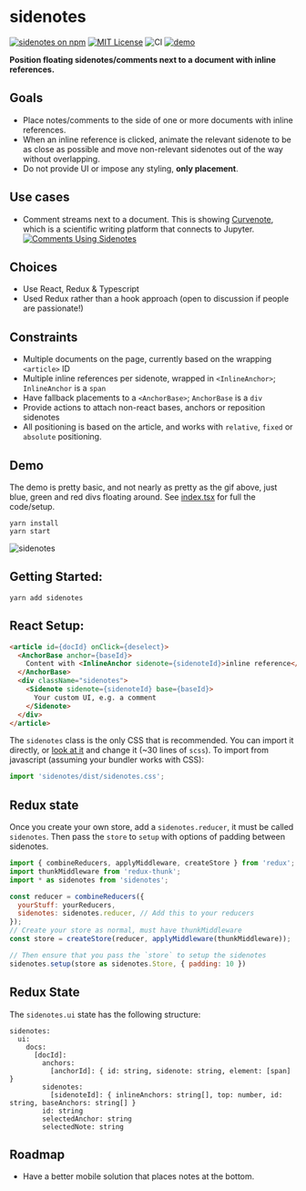 # sidenotes
[![sidenotes on npm](https://img.shields.io/npm/v/sidenotes.svg)](https://www.npmjs.com/package/sidenotes)
[![MIT License](https://img.shields.io/badge/license-MIT-blue.svg)](https://github.com/curvenote/sidenotes/main/LICENSE)
![CI](https://github.com/curvenote/sidenotes/workflows/CI/badge.svg)
[![demo](https://img.shields.io/badge/live-demo-blue)](https://curvenote.github.io/sidenotes/)

**Position floating sidenotes/comments next to a document with inline references.**

## Goals
* Place notes/comments to the side of one or more documents with inline references.
* When an inline reference is clicked, animate the relevant sidenote to be as close as possible and move non-relevant sidenotes out of the way without overlapping.
* Do not provide UI or impose any styling, **only placement**.

## Use cases

* Comment streams next to a document. This is showing [Curvenote](https://curvenote.com), which is a scientific writing platform that connects to Jupyter.
[![Comments Using Sidenotes](https://github.com/curvenote/sidenotes/raw/main/images/comments.gif)](https://curvenote.com)

## Choices
* Use React, Redux & Typescript
* Used Redux rather than a hook approach (open to discussion if people are passionate!)

## Constraints
* Multiple documents on the page, currently based on the wrapping `<article>` ID
* Multiple inline references per sidenote, wrapped in `<InlineAnchor>`; `InlineAnchor` is a `span`
* Have fallback placements to a `<AnchorBase>`; `AnchorBase` is a `div`
* Provide actions to attach non-react bases, anchors or reposition sidenotes
* All positioning is based on the article, and works with `relative`, `fixed` or `absolute` positioning.

## Demo
The demo is pretty basic, and not nearly as pretty as the gif above, just blue, green and red divs floating around.
See [index.tsx](/demo/index.tsx) for full the code/setup.
```
yarn install
yarn start
```

![sidenotes](https://github.com/curvenote/sidenotes/raw/main/images/sidenotes.gif)

## Getting Started:
```
yarn add sidenotes
```

## React Setup:

```html
<article id={docId} onClick={deselect}>
  <AnchorBase anchor={baseId}>
    Content with <InlineAnchor sidenote={sidenoteId}>inline reference</InlineAnchor>
  </AnchorBase>
  <div className="sidenotes">
    <Sidenote sidenote={sidenoteId} base={baseId}>
      Your custom UI, e.g. a comment
    </Sidenote>
  </div>
</article>
```

The `sidenotes` class is the only CSS that is recommended. You can import it directly, or [look at it](/styles/index.scss) and change it (~30 lines of `scss`). To import from javascript (assuming your bundler works with CSS):

```javascript
import 'sidenotes/dist/sidenotes.css';
```

## Redux state

Once you create your own store, add a `sidenotes.reducer`, it must be called `sidenotes`. Then pass the `store` to `setup` with options of padding between sidenotes.

```javascript
import { combineReducers, applyMiddleware, createStore } from 'redux';
import thunkMiddleware from 'redux-thunk';
import * as sidenotes from 'sidenotes';

const reducer = combineReducers({
  yourStuff: yourReducers,
  sidenotes: sidenotes.reducer, // Add this to your reducers
});
// Create your store as normal, must have thunkMiddleware
const store = createStore(reducer, applyMiddleware(thunkMiddleware));

// Then ensure that you pass the `store` to setup the sidenotes
sidenotes.setup(store as sidenotes.Store, { padding: 10 })
```

## Redux State
The `sidenotes.ui` state has the following structure:

```
sidenotes:
  ui:
    docs:
      [docId]:
        anchors:
          [anchorId]: { id: string, sidenote: string, element: [span] }
        sidenotes:
          [sidenoteId]: { inlineAnchors: string[], top: number, id: string, baseAnchors: string[] }
        id: string
        selectedAnchor: string
        selectedNote: string
```


## Roadmap
* Have a better mobile solution that places notes at the bottom.
